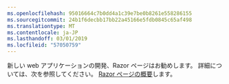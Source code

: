 ```yaml
---
ms.openlocfilehash: 95016664c7b0dd4a1c39e7be0b8261e558286155
ms.sourcegitcommit: 24b1f6decbb17bb22a45166e5fdb0845c65af498
ms.translationtype: MT
ms.contentlocale: ja-JP
ms.lasthandoff: 03/01/2019
ms.locfileid: "57050759"
---
```

新しい web アプリケーションの開発、Razor ページはお勧めします。 詳細については、次を参照してください。 [Razor ページの概要](/aspnet/core/tutorials/razor-pages/razor-pages-start)します。